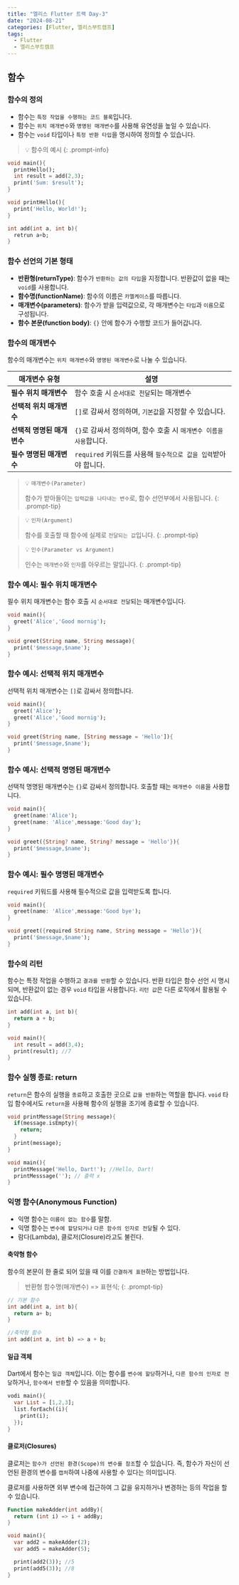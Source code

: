 ```yaml
---
title: "엘리스 Flutter 트랙 Day-3"
date: "2024-08-21"
categories: [Flutter, 엘리스부트캠프]
tags:
  - Flutter
  - 엘리스부트캠프
---
```


## 함수

### 함수의 정의
- 함수는 `특정 작업을 수행하는 코드 블록`입니다.
- 함수는 `위치 매개변수`와 `명명된 매개변수`를 사용해 유연성을 높일 수 있습니다.
- 함수는 `void` 타입이나 `특정 반환 타입`을 명시하여 정의할 수 있습니다.

> 💡 함수의 예시
{: .prompt-info}

```dart 
void main(){
  printHello();
  int result = add(2,3);
  print('Sum: $result');
}

void printHello(){
  print('Hello, World!');
}

int add(int a, int b){
  retrun a+b;
}
```

### **함수 선언의 기본 형태**

- **반환형(returnType)**: 함수가 `반환하는 값의 타입`을 지정합니다. 반환값이 없을 때는 `void`를 사용합니다.
- **함수명(functionName)**: 함수의 이름은 `카멜케이스`를 따릅니다.
- **매개변수(parameters)**: 함수가 받을 입력값으로, 각 매개변수는 `타입`과 `이름`으로 구성됩니다.
- **함수 본문(function body)**: `{}` 안에 함수가 수행할 코드가 들어갑니다.

### **함수의 매개변수**

함수의 매개변수는 `위치 매개변수`와 `명명된 매개변수`로 나눌 수 있습니다.

| 매개변수 유형              | 설명                                                               |
| -------------------------- | ------------------------------------------------------------------ |
| **필수 위치 매개변수**     | 함수 호출 시 `순서대로 전달`되는 매개변수                          |
| **선택적 위치 매개변수**   | `[]`로 감싸서 정의하며, `기본값`을 지정할 수 있습니다.             |
| **선택적 명명된 매개변수** | `{}`로 감싸서 정의하며, 함수 호출 시 `매개변수 이름을 사용`합니다. |
| **필수 명명된 매개변수**   | `required` 키워드를 사용해 `필수적으로 값을 입력`받아야 합니다.    |

> 💡 `매개변수(Parameter)`
> 
> 함수가 받아들이는 `입력값을 나타내는 변수`로, 함수 선언부에서 사용됩니다.
{: .prompt-tip}

> 💡 `인자(Argument)`
> 
> 함수를 호출할 때 함수에 실제로 `전달되는 값`입니다.
{: .prompt-tip}

> 💡 `인수(Parameter vs Argument)`
> 
> 인수는 `매개변수`와 `인자`를 아우르는 말입니다.
{: .prompt-tip}


### **함수 예시: 필수 위치 매개변수**

필수 위치 매개변수는 함수 호출 시 `순서대로 전달`되는 매개변수입니다.

```dart
void main(){
  greet('Alice','Good mornig');
}

void greet(String name, String message){
  print('$message,$name');
}
```


### **함수 예시: 선택적 위치 매개변수**

선택적 위치 매개변수는 `[]`로 감싸서 정의합니다.

```dart
void main(){
  greet('Alice');
  greet('Alice','Good mornig');
}

void greet(String name, [String message = 'Hello']){
  print('$message,$name');
}
```

### **함수 예시: 선택적 명명된 매개변수**

선택적 명명된 매개변수는 `{}`로 감싸서 정의합니다. 호출할 때는 `매개변수 이름`을 사용합니다.

```dart
void main(){
  greet(name:'Alice');
  greet(name: 'Alice',message:'Good day');
}

void greet({String? name, String? message = 'Hello'}){
  print('$message,$name');
}
```

### **함수 예시: 필수 명명된 매개변수**

`required` 키워드를 사용해 필수적으로 값을 입력받도록 합니다.

```dart
void main(){
  greet(name: 'Alice',message:'Good bye');
}

void greet({required String name, String message = 'Hello'}){
  print('$message,$name');
}
```

### **함수의 리턴**

함수는 특정 작업을 수행하고 `결과를 반환`할 수 있습니다. 반환 타입은 함수 선언 시 명시되며, 반환값이 없는 경우 `void` 타입을 사용합니다. `리턴 값`은 다른 로직에서 활용될 수 있습니다.


```dart
int add(int a, int b){
  return a + b;
}

void main(){
  int result = add(3,4);
  print(result); //7
}
``` 

### **함수 실행 종료: return**

`return`은 함수의 실행을 `종료`하고 호출한 곳으로 `값을 반환`하는 역할을 합니다. `void` 타입 함수에서도 `return`을 사용해 함수의 실행을 조기에 종료할 수 있습니다.


```dart
void printMessage(String message){
  if(message.isEmpty){
    return;
  }
  print(message);
}

void main(){
  printMessage('Hello, Dart!'); //Hello, Dart!
  printMesssage(''); // 출력 x
}
```

### 익명 함수(Anonymous Function)

- 익명 함수는 `이름이 없는 함수`를 말함.
- 익명 함수는 `변수에 할당되거나` `다른 함수의 인자로 전달`될 수 있다.
- 람다(Lambda), 클로저(Closure)라고도 불린다.

#### **축약형 함수**

함수의 본문이 한 줄로 되어 있을 때 이를 `간결하게 표현`하는 방법입니다.

> 반환형 함수명(매개변수) => 표현식;
{: .prompt-tip}

```dart
// 기본 함수
int add(int a, int b){
  return a+ b;
}

//축약형 함수
int add(int a, int b) => a + b;
```

#### **일급 객체**

Dart에서 함수는 `일급 객체`입니다. 이는 함수를 `변수에 할당`하거나, `다른 함수의 인자로 전달`하거나, `함수에서 반환`할 수 있음을 의미합니다.


```dart
vodi main(){
  var List = [1,2,3];
  list.forEach((i){
    print(i);
  });
} 
```

#### **클로저(Closures)**

클로저는 `함수가 선언된 환경(Scope)의 변수를 참조`할 수 있습니다. 즉, 함수가 자신이 선언된 환경의 변수를 `캡처`하여 나중에 사용할 수 있다는 의미입니다.

클로저를 사용하면 외부 변수에 접근하여 그 값을 유지하거나 변경하는 등의 작업을 할 수 있습니다.

```dart
Function makeAdder(int addBy){
  return (int i) => i + addBy;
}

void main(){
  var add2 = makeAdder(2);
  var add5 = makeAdder(5);

  print(add2(3)); //5
  print(add5(3)); //8
}
```